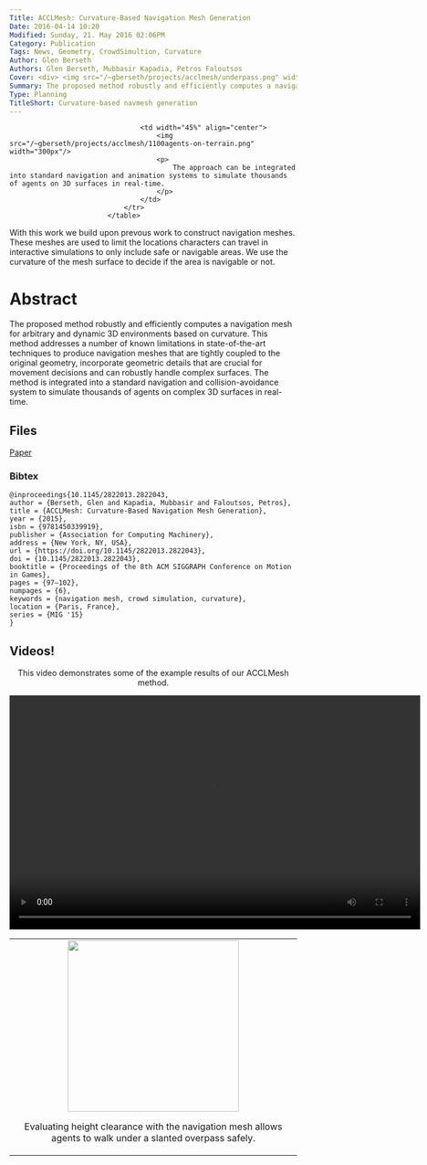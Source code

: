 ```yaml
---
Title: ACCLMesh: Curvature-Based Navigation Mesh Generation
Date: 2016-04-14 10:20
Modified: Sunday, 21. May 2016 02:06PM 
Category: Publication
Tags: News, Geometry, CrowdSimultion, Curvature
Author: Glen Berseth
Authors: Glen Berseth, Mubbasir Kapadia, Petros Faloutsos
Cover: <div> <img src="/~gberseth/projects/acclmesh/underpass.png" width="45%"/> <img src="/~gberseth/projects/acclmesh/1100agents-on-terrain.png" width="45%"/> </div>
Summary: The proposed method robustly and efficiently computes a navigation mesh for arbitrary and dynamic 3D environments based on curvature. This method addresses a number of known limitations in state-of-the-art techniques to produce navigation meshes that are tightly coupled to the original geometry, incorporate geometric details that are crucial for movement decisions and can robustly handle complex surfaces. The method is integrated into a standard navigation and collision-avoidance system to simulate thousands of agents on complex 3D surfaces in real-time.
Type: Planning
TitleShort: Curvature-based navmesh generation
---
```


<table width="100%">
								<tr width="100%">
									<td width="45%" align="center">
										<img src="/~gberseth/projects/acclmesh/underpass.png" width="300px"/>
										<p>
											Evaluating height clearance with the navigation mesh allows agents to walk under a slanted overpass safely.
										</p>
									</td>
									
									<td width="45%" align="center">
										<img src="/~gberseth/projects/acclmesh/1100agents-on-terrain.png" width="300px"/>
										<p>
											The approach can be integrated into standard navigation and animation systems to simulate thousands of agents on 3D surfaces in real-time.
										</p>
									</td>
								</tr>
							</table>
							

With this work we build upon prevous work to construct navigation meshes. These meshes are used to limit the locations	characters can travel in interactive simulations to only include safe or navigable areas. We use the curvature of the mesh surface to decide if the area is navigable or not.
									

# Abstract

The proposed method robustly and efficiently computes a navigation mesh for arbitrary and dynamic 3D environments based on curvature. This method addresses a number of known limitations in state-of-the-art techniques to produce navigation meshes that are tightly coupled to the original geometry, incorporate geometric details that are crucial for movement decisions and can robustly handle complex surfaces. The method is integrated into a standard navigation and collision-avoidance system to simulate thousands of agents on complex 3D surfaces in real-time.

## Files

[Paper](/~gberseth/projects/acclmesh/MIG_2015_ACCLMesh.pdf)

### Bibtex

```
@inproceedings{10.1145/2822013.2822043,
author = {Berseth, Glen and Kapadia, Mubbasir and Faloutsos, Petros},
title = {ACCLMesh: Curvature-Based Navigation Mesh Generation},
year = {2015},
isbn = {9781450339919},
publisher = {Association for Computing Machinery},
address = {New York, NY, USA},
url = {https://doi.org/10.1145/2822013.2822043},
doi = {10.1145/2822013.2822043},
booktitle = {Proceedings of the 8th ACM SIGGRAPH Conference on Motion in Games},
pages = {97–102},
numpages = {6},
keywords = {navigation mesh, crowd simulation, curvature},
location = {Paris, France},
series = {MIG '15}
}
```

## Videos!

<article style="text-align:center">
							<p>
								This video demonstrates some of the example results of our ACCLMesh method.
							</p>
							<video width="720" height="410" controls>
							  <source type="video/mp4" src="/~gberseth/projects/acclmesh/ACCLMesh_CAVW.mp4"></source>
							  Your browser does not support the encoded video.
							</video>
						</article>

